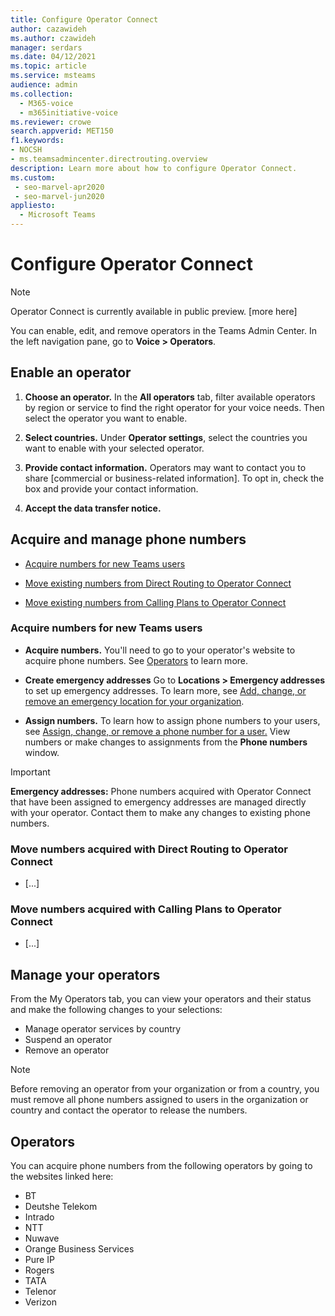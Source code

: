 ```yaml
---
title: Configure Operator Connect
author: cazawideh
ms.author: czawideh
manager: serdars
ms.date: 04/12/2021
ms.topic: article
ms.service: msteams
audience: admin
ms.collection: 
  - M365-voice
  - m365initiative-voice
ms.reviewer: crowe
search.appverid: MET150
f1.keywords:
- NOCSH
- ms.teamsadmincenter.directrouting.overview
description: Learn more about how to configure Operator Connect.
ms.custom: 
 - seo-marvel-apr2020
 - seo-marvel-jun2020
appliesto: 
  - Microsoft Teams
---
```


# Configure Operator Connect

>[!NOTE]
>Operator Connect is currently available in public preview. [more here]

You can enable, edit, and remove operators in the Teams Admin Center. In the left navigation pane, go to **Voice > Operators**.

## Enable an operator

1. **Choose an operator.** In the **All operators** tab, filter available operators by region or service to find the right operator for your voice needs. Then select the operator you want to enable.  

2. **Select countries.** Under **Operator settings**, select the countries you want to enable with your selected operator.

3. **Provide contact information.** Operators may want to contact you to share [commercial or business-related information]. To opt in, check the box and provide your contact information.  

4. **Accept the data transfer notice.**

## Acquire and manage phone numbers

- [Acquire numbers for new Teams users](#acquire-numbers-for-new-teams-users)

- [Move existing numbers from  Direct Routing to Operator Connect](#move-numbers-acquired-with-direct-routing-to-operator-connect)

- [Move existing numbers from Calling Plans to Operator Connect](#move-numbers-acquired-with-calling-plans-to-operator-connect)

### Acquire numbers for new Teams users

- **Acquire numbers.** You'll need to go to your operator's website to acquire phone numbers. See [Operators](#operators) to learn more.  

- **Create emergency addresses** Go to **Locations > Emergency addresses** to set up emergency addresses. To learn more, see [Add, change, or remove an emergency location for your organization](https://docs.microsoft.com/en-us/MicrosoftTeams/add-change-remove-emergency-location-organization).

- **Assign numbers.** To learn how to assign phone numbers to your users, see [Assign, change, or remove a phone number for a user.](https://docs.microsoft.com/microsoftteams/assign-change-or-remove-a-phone-number-for-a-user) View numbers or make changes to assignments from the **Phone numbers** window.

>[!IMPORTANT]
>**Emergency addresses:** Phone numbers acquired with Operator Connect that have been assigned to emergency addresses  are managed directly with your operator. Contact them to make any changes to existing phone numbers.

### Move numbers acquired with Direct Routing to Operator Connect

- [...]

### Move numbers acquired with Calling Plans to Operator Connect

- [...]

## Manage your operators

From the My Operators tab, you can view your operators and their status and make the following changes to your selections:  

- Manage operator services by country
- Suspend an operator
- Remove an operator

>[!NOTE]
>Before removing an operator from your organization or from a country, you must remove all phone numbers assigned to users in the organization or country and contact the operator to release the numbers.

## Operators

You can acquire phone numbers from the following operators by going to the websites linked here:

- BT
- Deutshe Telekom
- Intrado
- NTT
- Nuwave
- Orange Business Services
- Pure IP
- Rogers
- TATA
- Telenor
- Verizon
